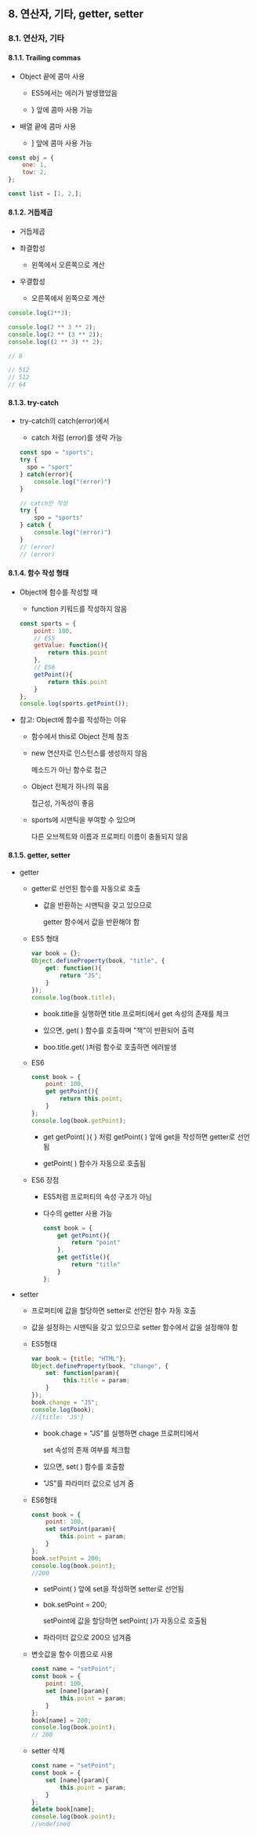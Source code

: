## 8. 연산자, 기타, getter, setter

### 8.1. 연산자, 기타

#### 8.1.1. Trailing commas

- Object 끝에 콤마 사용 
  
  - ES5에서는 에러가 발생했었음
  
  - } 앞에 콤마 사용 가능

- 배열 끝에 콤마 사용
  
  - ] 앞에 콤마 사용 가능

```javascript
const obj = {
    one: 1,
    tow: 2,
};

const list = [1, 2,];
```

#### 8.1.2. 거듭제곱

- 거듭제곱

- 좌결합성
  
  - 왼쪽에서 오른쪽으로 계산

- 우결합성
  
  - 오른쪽에서 왼쪽으로 계산

```javascript
console.log(2**3);

console.log(2 ** 3 ** 2);
console.log(2 ** (3 ** 2));
console.log((2 ** 3) ** 2);

// 8

// 512
// 512
// 64
```

#### 8.1.3. try-catch

- try-catch의 catch(error)에서
  
  - catch 처럼 (error)를 생략 가능
  
  ```javascript
  const spo = "sports";
  try {
    spo = "sport"
  } catch(error){
      console.log("(error)")
  }
  
  // catch만 작성
  try {
      spo = "sports"
  } catch {
      console.log("(error)")
  }
  // (error)
  // (error)
  ```

#### 8.1.4. 함수 작성 형태

- Object에 함수를 작성할 때
  
  - function 키워드를 작성하지 않음
  
  ```javascript
  const sports = {
      point: 100,
      // ES5
      getValue: function(){
          return this.point
      },
      // ES6
      getPoint(){
          return this.point
      }
  };
  console.log(sports.getPoint());
  ```

- 참고: Object에 함수를 작성하는 이유
  
  - 함수에서 this로 Object 전체 참조
  
  - new 연산자로 인스턴스를 생성하지 않음
    
    메소드가 아닌 함수로 접근
  
  - Object 전체가 하나의 묶음
    
    접근성, 가독성이 좋음
  
  - sports에 시맨틱을 부여할 수 있으며
    
    다른 오브젝트와 이름과 프로퍼티 이름이 충돌되지 않음

#### 8.1.5. getter, setter

- getter
  
  - getter로 선언된 함수를 자동으로 호출
    
    - 값을 반환하는 시맨틱을 갖고 있으므로
      
      getter 함수에서 값을 반환해야 함
  
  - ES5 형태
    
    ```javascript
    var book = {};
    Object.defineProperty(book, "title", {
        get: function(){
            return "JS";
        }
    });
    console.log(book.title);
    ```
    
    - book.title을 실행하면 title 프로퍼티에서 get 속성의 존재를 체크
    
    - 있으면, get( ) 함수를 호출하며 "책"이 반환되어 출력
    
    - boo.title.get( )처럼 함수로 호출하면 에러발생
  
  - ES6
    
    ```javascript
    const book = {
        point: 100,
        get getPoint(){
            return this.point;
        }
    };
    console.log(book.getPoint);
    ```
    
    - get getPoint( ){ } 처럼 getPoint( ) 앞에 get을 작성하면 getter로 선언됨
    
    - getPoint( ) 함수가 자동으로 호출됨
  
  - ES6 장점
    
    - ES5처럼 프로퍼티의 속성 구조가 아님
    
    - 다수의 getter 사용 가능
      
      ```javascript
      const book = {
          get getPoint(){
              return "point"
          },
          get getTitle(){
              return "title"
          }
      };
      ```

- setter
  
  - 프로퍼티에 값을 할당하면 setter로 선언된 함수 자동 호출
  
  - 값을 설정하는 시맨틱을 갖고 있으므로 setter 함수에서 값을 설정해야 함
  
  - ES5형태
    
    ```javascript
    var book = {title: "HTML"};
    Object.defineProperty(book, "change", {
        set: function(param){
             this.title = param;
        }
    });
    book.change = "JS";
    console.log(book);
    //{title: 'JS'}
    ```
    
    - book.chage = "JS"를 실행하면 chage 프로퍼티에서
      
      set 속성의 존재 여부를 체크함
    
    - 있으면, set( ) 함수를 호출함
    
    - "JS"를 파라미터 값으로 넘겨 줌
  
  - ES6형태
    
    ```javascript
    const book = {
        point: 100,
        set setPoint(param){
            this.point = param;
        }
    };
    book.setPoint = 200;
    console.log(book.point);
    //200
    ```
    
    - setPoint( ) 앞에 set을 작성하면 setter로 선언됨
    
    - bok.setPoint = 200;
      
      setPoint에 값을 할당하면 setPoint( )가 자동으로 호출됨
    
    - 파라미터 값으로 200으 넘겨줌
  
  - 변숫값을 함수 이름으로 사용
    
    ```javascript
    const name = "setPoint";
    const book = {
        point: 100,
        set [name](param){
            this.point = param;
        }
    };
    book[name] = 200;
    console.log(book.point);
    // 200
    ```
  
  - setter 삭제
    
    ```javascript
    const name = "setPoint";
    const book = {
        set [name](param){
            this.point = param;
        }
    };
    delete book[name];
    console.log(book.point);
    //undefined
    ```
    
    
